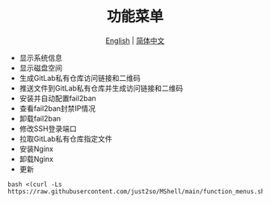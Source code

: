 <h1 align="center">
  功能菜单
</h1>

<p align="center">
 <a href="/README.md">English</a> | <a href="README.zh.md">简体中文</a>  
</p>

* 显示系统信息
* 显示磁盘空间
* 生成GitLab私有仓库访问链接和二维码
* 推送文件到GitLab私有仓库并生成访问链接和二维码
* 安装并自动配置fail2ban
* 查看fail2ban封禁IP情况
* 卸载fail2ban
* 修改SSH登录端口
* 拉取GitLab私有仓库指定文件
* 安装Nginx
* 卸载Nginx
* 更新
```shell
bash <(curl -Ls https://raw.githubusercontent.com/just2so/MShell/main/function_menus.sh)
```






